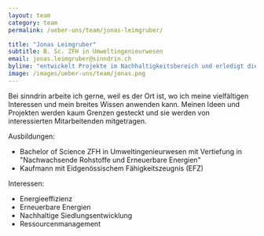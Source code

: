 ```yaml
---
layout: team
category: team
permalink: /ueber-uns/team/jonas-leimgruber/

title: "Jonas Leimgruber"
subtitle: B. Sc. ZFH in Umweltingenieurwesen
email: jonas.leimgruber@sinndrin.ch
byline: "entwickelt Projekte im Nachhaltigkeitsbereich und erledigt die Buchhaltung. Energieeffizienz und Erneuerbare Energien sind ihm besonders wichtig. Er jongliert gerne mit Zahlen und erfreut sich an quantifizierbarem Nutzen."
image: /images/ueber-uns/team/jonas.png
---
```

Bei sinndrin arbeite ich gerne, weil es der Ort ist, wo ich meine vielfältigen Interessen und mein breites Wissen anwenden kann. Meinen Ideen und Projekten werden kaum Grenzen gesteckt und sie werden von interessierten Mitarbeitenden mitgetragen.

Ausbildungen:

- Bachelor of Science ZFH in Umweltingenieurwesen mit Vertiefung in "Nachwachsende Rohstoffe und Erneuerbare Energien"
- Kaufmann mit Eidgenössischem Fähigkeitszeugnis (EFZ) 

Interessen:

- Energieeffizienz
- Erneuerbare Energien
- Nachhaltige Siedlungsentwicklung
- Ressourcenmanagement

